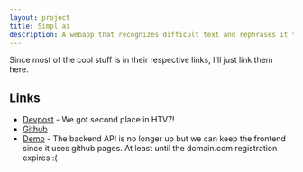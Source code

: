 ```yaml
---
layout: project
title: Simpl.ai
description: A webapp that recognizes difficult text and rephrases it to easier language
---
```


Since most of the cool stuff is in their respective links, I'll just link them here.

## Links
- [Devpost](https://devpost.com/software/simpl-ai) - We got second place in HTV7!
- [Github](https://github.com/UnderTheTableHTV7/HTV7)
- [Demo](http://simplai.bobloblaw.tech/) - The backend API is no longer up but we can keep the frontend since it uses github pages. At least until the domain.com registration expires :(